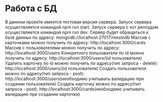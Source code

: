 ﻿# Работа с БД

В данном проекте имеется тестовая версия сервера.
Запуск сервера осуществляется командой npm run start.
Запуск сервера c хот релоудом осуществляется командой npm run dev.
Сервер будет обращаться к базе данных по адресу: mongodb://localhost:27017/mestodb
Массив с карточками можно получить по адресу: http://localhost:3000/cards
Массив с пользователями можно получить по адресу: http://localhost:3000/users
Конкретного пользователя по id можно получить по адресу: http://localhost:3000/users/(id пользователя)
Удалить карточку по id можно получить по адресу(тип запроса - delete): http://localhost:3000/users/(id пользователя)
Создать пользователя можно по адресу(тип запроса - post): http://localhost:3000/users(необходимо учитывать валидацию при создании пользователя)
Создать карточку можно по адресу(тип запроса - post): http://localhost:3000/cards(необходимо учитывать валидацию при создании карточки)